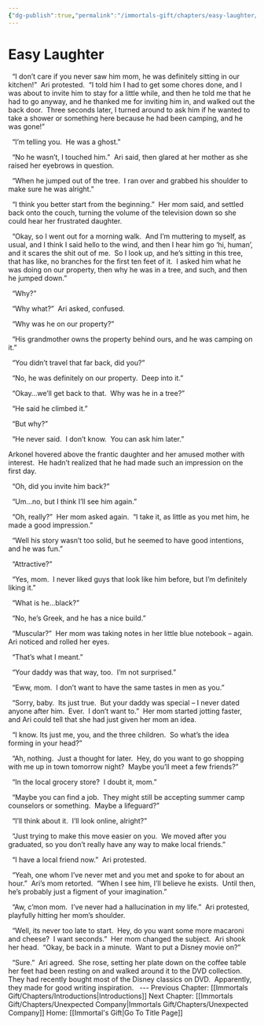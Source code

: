 ```yaml
---
{"dg-publish":true,"permalink":"/immortals-gift/chapters/easy-laughter/"}
---
```


# Easy Laughter

  “I don’t care if you never saw him mom, he was definitely sitting in our kitchen!”  Ari protested.  “I told him I had to get some chores done, and I was about to invite him to stay for a little while, and then he told me that he had to go anyway, and he thanked me for inviting him in, and walked out the back door.  Three seconds later, I turned around to ask him if he wanted to take a shower or something here because he had been camping, and he was gone!”

  “I’m telling you.  He was a ghost.”

  “No he wasn’t, I touched him.”  Ari said, then glared at her mother as she raised her eyebrows in question.

  “When he jumped out of the tree.  I ran over and grabbed his shoulder to make sure he was alright.”

  “I think you better start from the beginning.”  Her mom said, and settled back onto the couch, turning the volume of the television down so she could hear her frustrated daughter.

  “Okay, so I went out for a morning walk.  And I’m muttering to myself, as usual, and I think I said hello to the wind, and then I hear him go ‘hi, human’, and it scares the shit out of me.  So I look up, and he’s sitting in this tree, that has like, no branches for the first ten feet of it.  I asked him what he was doing on our property, then why he was in a tree, and such, and then he jumped down.”

  “Why?”

  “Why what?”  Ari asked, confused.

  “Why was he on our property?”

  “His grandmother owns the property behind ours, and he was camping on it.”

  “You didn’t travel that far back, did you?”

  “No, he was definitely on our property.  Deep into it.”

  “Okay…we’ll get back to that.  Why was he in a tree?”

  “He said he climbed it.”

  “But why?”

  “He never said.  I don’t know.  You can ask him later.”

Arkonel hovered above the frantic daughter and her amused mother with interest.  He hadn’t realized that he had made such an impression on the first day. 

  “Oh, did you invite him back?”

  “Um…no, but I think I’ll see him again.”

  “Oh, really?”  Her mom asked again.  “I take it, as little as you met him, he made a good impression.”

  “Well his story wasn’t too solid, but he seemed to have good intentions, and he was fun.”

  “Attractive?”

  “Yes, mom.  I never liked guys that look like him before, but I’m definitely liking it.”

  “What is he…black?”

  “No, he’s Greek, and he has a nice build.”

  “Muscular?”  Her mom was taking notes in her little blue notebook – again.  Ari noticed and rolled her eyes.

  “That’s what I meant.”

  “Your daddy was that way, too.  I’m not surprised.”

  “Eww, mom.  I don’t want to have the same tastes in men as you.”

  “Sorry, baby.  Its just true.  But your daddy was special – I never dated anyone after him.  Ever.  I don’t want to.”  Her mom started jotting faster, and Ari could tell that she had just given her mom an idea.

  “I know. Its just me, you, and the three children.  So what’s the idea forming in your head?”

  “Ah, nothing.  Just a thought for later.  Hey, do you want to go shopping with me up in town tomorrow night?  Maybe you’ll meet a few friends?”

  “In the local grocery store?  I doubt it, mom.”

  “Maybe you can find a job.  They might still be accepting summer camp counselors or something.  Maybe a lifeguard?”

  “I’ll think about it.  I’ll look online, alright?”

  “Just trying to make this move easier on you.  We moved after you graduated, so you don’t really have any way to make local friends.”

  “I have a local friend now.”  Ari protested. 

  “Yeah, one whom I’ve never met and you met and spoke to for about an hour.”  Ari’s mom retorted.  “When I see him, I’ll believe he exists.  Until then, he’s probably just a figment of your imagination.”

  “Aw, c’mon mom.  I’ve never had a hallucination in my life.”  Ari protested, playfully hitting her mom’s shoulder.

  “Well, its never too late to start.  Hey, do you want some more macaroni and cheese?  I want seconds.”  Her mom changed the subject.  Ari shook her head.  “Okay, be back in a minute.  Want to put a Disney movie on?”

  “Sure.”  Ari agreed.  She rose, setting her plate down on the coffee table her feet had been resting on and walked around it to the DVD collection.  They had recently bought most of the Disney classics on DVD.  Apparently, they made for good writing inspiration.
  ---
Previous Chapter: [[Immortals Gift/Chapters/Introductions\|Introductions]]
Next Chapter: [[Immortals Gift/Chapters/Unexpected Company\|Immortals Gift/Chapters/Unexpected Company]]
Home: [[Immortal's Gift\|Go To Title Page]]